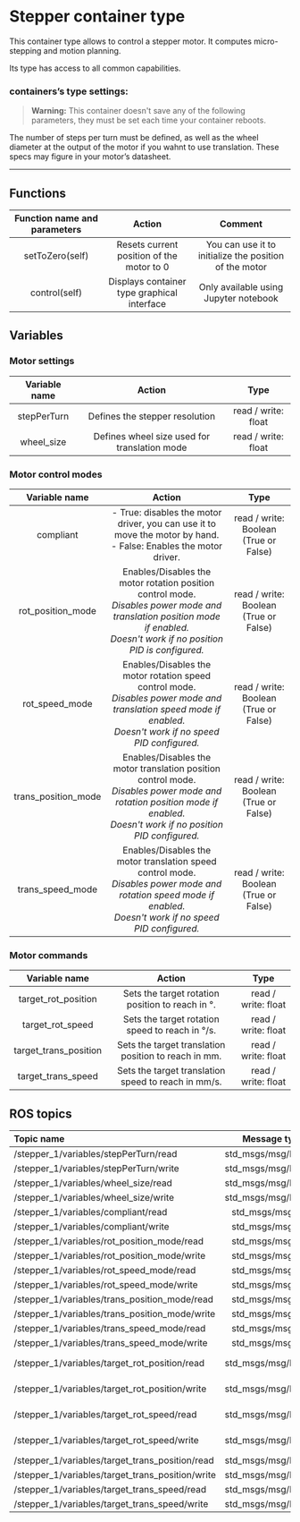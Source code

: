 # Stepper container type

This container type allows to control a stepper motor. It computes micro-stepping and motion planning.

Its type has access to all common capabilities.

### containers’s type settings:

> **Warning:** This container doesn't save any of the following parameters, they must be set each time your container reboots.

The number of steps per turn must be defined, as well as the wheel diameter at the output of the motor if you wahnt to use translation. These specs may figure in your motor’s datasheet.

----

## Functions

| **Function name and parameters** | **Action** | **Comment** |
|:---:|:---:|:---:|
| setToZero(self) | Resets current position of the motor to 0 | You can use it to initialize the position of the motor |
| control(self) | Displays container type graphical interface | Only available using Jupyter notebook |

## Variables

### Motor settings

| **Variable name** | **Action** | **Type** |
|:---:|:---:|:---:|
| stepPerTurn | Defines the stepper resolution | read / write: float |
| wheel_size | Defines wheel size used for translation mode | read / write: float |

### Motor control modes

| **Variable name** | **Action** | **Type** |
|:---:|:---:|:---:|
| compliant | - True: disables the motor driver, you can use it to move the motor by hand.<br/> - False: Enables the motor driver. | read / write: Boolean (True or False) |
| rot_position_mode | Enables/Disables the motor rotation position control mode.<br/>*Disables power mode and translation position mode if enabled.*<br/>*Doesn't work if no position PID is configured.* | read / write: Boolean (True or False) |
| rot_speed_mode | Enables/Disables the motor rotation speed control mode.<br/>*Disables power mode and translation speed mode if enabled.*<br/>*Doesn't work if no speed PID configured.* | read / write: Boolean (True or False) |
| trans_position_mode | Enables/Disables the motor translation position control mode.<br/>*Disables power mode and rotation position mode if enabled.*<br/>*Doesn't work if no position PID configured.* | read / write: Boolean (True or False) |
| trans_speed_mode | Enables/Disables the motor translation speed control mode.<br/>*Disables power mode and rotation speed mode if enabled.*<br/>*Doesn't work if no speed PID configured.* | read / write: Boolean (True or False) |

### Motor commands

| **Variable name** | **Action** | **Type** |
|:---:|:---:|:---:|
| target_rot_position | Sets the target rotation position to reach in °. | read / write: float |
| target_rot_speed | Sets the target rotation speed to reach in °/s. | read / write: float |
| target_trans_position | Sets the target translation position to reach in mm. | read / write: float |
| target_trans_speed | Sets the target translation speed to reach in mm/s. | read / write: float |

## ROS topics

| **Topic name** | **Message type** | **Comment** |
|:----|:---:|:---:|
| /stepper_1/variables/stepPerTurn/read | std_msgs/msg/Float32 |
| /stepper_1/variables/stepPerTurn/write | std_msgs/msg/Float32 |
| /stepper_1/variables/wheel_size/read | std_msgs/msg/Float32 |
| /stepper_1/variables/wheel_size/write | std_msgs/msg/Float32 |
| /stepper_1/variables/compliant/read | std_msgs/msg/Bool |
| /stepper_1/variables/compliant/write | std_msgs/msg/Bool |
| /stepper_1/variables/rot_position_mode/read | std_msgs/msg/Bool |
| /stepper_1/variables/rot_position_mode/write | std_msgs/msg/Bool |
| /stepper_1/variables/rot_speed_mode/read | std_msgs/msg/Bool |
| /stepper_1/variables/rot_speed_mode/write | std_msgs/msg/Bool |
| /stepper_1/variables/trans_position_mode/read | std_msgs/msg/Bool |
| /stepper_1/variables/trans_position_mode/write | std_msgs/msg/Bool |
| /stepper_1/variables/trans_speed_mode/read | std_msgs/msg/Bool |
| /stepper_1/variables/trans_speed_mode/write | std_msgs/msg/Bool |
| /stepper_1/variables/target_rot_position/read | std_msgs/msg/Float32 | value in radians
| /stepper_1/variables/target_rot_position/write | std_msgs/msg/Float32 | value in radians
| /stepper_1/variables/target_rot_speed/read | std_msgs/msg/Float32 | value in radians
| /stepper_1/variables/target_rot_speed/write | std_msgs/msg/Float32 | value in radians
| /stepper_1/variables/target_trans_position/read | std_msgs/msg/Float32 |
| /stepper_1/variables/target_trans_position/write | std_msgs/msg/Float32 |
| /stepper_1/variables/target_trans_speed/read | std_msgs/msg/Float32 |
| /stepper_1/variables/target_trans_speed/write | std_msgs/msg/Float32 |
